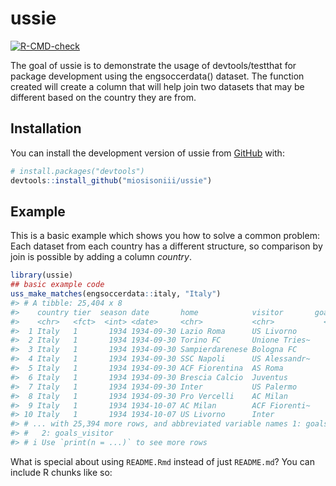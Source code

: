 
# ussie

<!-- badges: start -->

[![R-CMD-check](https://github.com/miosisoniii/ussie/workflows/R-CMD-check/badge.svg)](https://github.com/miosisoniii/ussie/actions)
<!-- badges: end -->

The goal of ussie is to demonstrate the usage of devtools/testthat for
package development using the engsoccerdata() dataset. The function
created will create a column that will help join two datasets that may
be different based on the country they are from.

## Installation

You can install the development version of ussie from
[GitHub](https://github.com/) with:

``` r
# install.packages("devtools")
devtools::install_github("miosisoniii/ussie")
```

## Example

This is a basic example which shows you how to solve a common problem:
Each dataset from each country has a different structure, so comparison
by join is possible by adding a column *country*.

``` r
library(ussie)
## basic example code
uss_make_matches(engsoccerdata::italy, "Italy")
#> # A tibble: 25,404 x 8
#>    country tier  season date       home            visitor       goals~1 goals~2
#>    <chr>   <fct>  <int> <date>     <chr>           <chr>           <int>   <int>
#>  1 Italy   1       1934 1934-09-30 Lazio Roma      US Livorno          6       1
#>  2 Italy   1       1934 1934-09-30 Torino FC       Unione Tries~       3       1
#>  3 Italy   1       1934 1934-09-30 Sampierdarenese Bologna FC          2       1
#>  4 Italy   1       1934 1934-09-30 SSC Napoli      US Alessandr~       0       1
#>  5 Italy   1       1934 1934-09-30 ACF Fiorentina  AS Roma             4       1
#>  6 Italy   1       1934 1934-09-30 Brescia Calcio  Juventus            0       2
#>  7 Italy   1       1934 1934-09-30 Inter           US Palermo          3       0
#>  8 Italy   1       1934 1934-09-30 Pro Vercelli    AC Milan            1       2
#>  9 Italy   1       1934 1934-10-07 AC Milan        ACF Fiorenti~       1       1
#> 10 Italy   1       1934 1934-10-07 US Livorno      Inter               1       1
#> # ... with 25,394 more rows, and abbreviated variable names 1: goals_home,
#> #   2: goals_visitor
#> # i Use `print(n = ...)` to see more rows
```

What is special about using `README.Rmd` instead of just `README.md`?
You can include R chunks like so:

